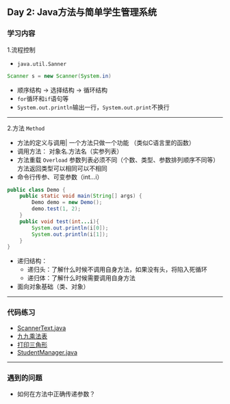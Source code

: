 ## Day 2: Java方法与简单学生管理系统
### 学习内容
1.流程控制
- `java.util.Sanner`
```java
Scanner s = new Scanner(System.in)
```
- 顺序结构 -> 选择结构 -> 循环结构 
- `for`循环和`if`语句等
- `System.out.println`输出一行，`System.out.print`不换行
---
2.方法 `Method`
- 方法的定义与调用|  一个方法只做一个功能 （类似C语言里的函数）
- 调用方法： 对象名.方法名（实参列表）
- 方法重载 `Overload` 参数列表必须不同（个数、类型、参数排列顺序不同等）方法返回类型可以相同可以不相同
- 命令行传参、可变参数（int...i）
```java
public class Demo {
    public static void main(String[] args) {
        Demo demo = new Demo();
        demo.test(1, 2);
    }
    public void test(int...i){
        System.out.println(i[0]);
        System.out.println(i[1]);
    }
}
```
- 递归结构：
  - 递归头：了解什么时候不调用自身方法，如果没有头，将陷入死循环
  - 递归体：了解什么时候需要调用自身方法
- 面向对象基础（类、对象）
---
### 代码练习
- [ScannerText.java](./code/Day2/ScannerText.java)
- [九九乘法表](./code/Day2/ForDemo.java)
- [打印三角形](./code/Day2/Triangle.java)
- [StudentManager.java](./code/Day2/StudentManager.java)
---
### 遇到的问题
- 如何在方法中正确传递参数？

